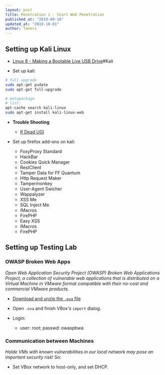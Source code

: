 ```yaml
---
layout: post
title: Penetration 1 - Start Web Penetration
published_at: "2019-09-16"
updated_at: "2019-10-01"
author: Taners
---
```


## Setting up Kali Linux

- [Linux 8 - Making a Bootable Live USB Drive](https://tane-rs.github.io/2019/11/07/01.html)#Kali

- Set up kali:

```bash
# full upgrade
sudo apt-get pudate
sudo apt-get full-upgrade

# metapackage
# list:
apt-cache search kali-linux
sudo apt-get install kali-linux-web
```

- **Trouble Shooting**

  - [If Dead UGI](https://tane-rs.github.io/2019/11/07/01.html)

- Set up firefox add-ons on kali:

  - FoxyProxy Standard
  - HackBar
  - Cookies Quick Manager
  - RestClient
  - Tamper Data for FF Quantum
  - Http Request Maker
  - Tampermonkey
  - User-Agent Swicher
  - Wappalyzer
  - XSS Me
  - SQL Inject Me
  - iMacros
  - FirePHP
  - Easy XSS
  - iMacros
  - FirePHP

##  Setting up Testing Lab

### OWASP Broken Web Apps

*Open Web Application Security Project (OWASP) Broken Web Applications Project, a collection of vulnerable web applications that is distributed on a Virtual Machine in VMware format compatible with their no-cost and commercial VMware products.*

- [Download and unzip the `.ova` file](http://sourceforge.net/projects/owaspbwa/files)

- Open `.ova` and finish VBox's `import` dialog.

- Login:
  - user: root; passwd: owaspbwa

### Communication between Machines

*Holde VMs with known vulnerabilities in our local network may pose an important security risk!* So:

- Set VBox network to host-only, and set DHCP.